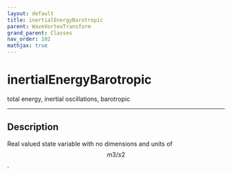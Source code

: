 ```yaml
---
layout: default
title: inertialEnergyBarotropic
parent: WaveVortexTransform
grand_parent: Classes
nav_order: 102
mathjax: true
---
```


#  inertialEnergyBarotropic

total energy, inertial oscillations, barotropic


---

## Description
Real valued state variable with no dimensions and units of $$m3/s2$$.

